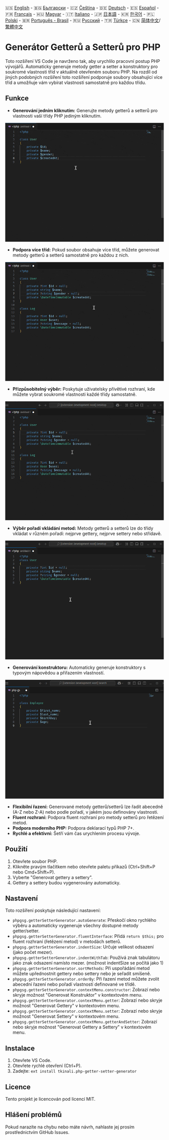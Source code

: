 🇺🇸 [English](./README.md) - 🇧🇬 [Български](./README_BG.md) - 🇨🇿 [Čeština](./README_CS.md) - 🇩🇪 [Deutsch](./README_DE.md) - 🇪🇸 [Español](./README_ES.md) - 🇫🇷 [Français](./README_FR.md) - 🇭🇺 [Magyar](./README_HU.md) - 🇮🇹 [Italiano](./README_IT.md) - 🇯🇵 [日本語](./README_JA.md) - 🇰🇷 [한국어](./README_KO.md) - 🇵🇱 [Polski](./README_PL.md) - 🇧🇷 [Português - Brasil](./README_PT-BR.md) - 🇷🇺 [Русский](./README_RU.md) - 🇹🇷 [Türkçe](./README_TR.md) - 🇨🇳 [简体中文](./README_ZH-CN.md)/[繁體中文](./README_ZH-TW.md)

# Generátor Getterů a Setterů pro PHP

Toto rozšíření VS Code je navrženo tak, aby urychlilo pracovní postup PHP vývojářů. Automaticky generuje metody getter a setter a konstruktory pro soukromé vlastnosti tříd v aktuálně otevřeném souboru PHP. Na rozdíl od jiných podobných rozšíření toto rozšíření podporuje soubory obsahující více tříd a umožňuje vám vybírat vlastnosti samostatně pro každou třídu.

## Funkce

- **Generování jedním kliknutím:** Generujte metody getterů a setterů pro vlastnosti vaší třídy PHP jediným kliknutím.

![Generování jedním kliknutím](images/one-click.gif "Generování jedním kliknutím")

- **Podpora více tříd:** Pokud soubor obsahuje více tříd, můžete generovat metody getterů a setterů samostatně pro každou z nich.

![Podpora více tříd](images/multi-class.gif "Podpora více tříd")

- **Přizpůsobitelný výběr:** Poskytuje uživatelsky přívětivé rozhraní, kde můžete vybrat soukromé vlastnosti každé třídy samostatně.

![Přizpůsobitelný výběr](images/property-select.gif "Přizpůsobitelný výběr")

- **Výběr pořadí vkládání metod:** Metody getterů a setterů lze do třídy vkládat v různém pořadí: nejprve gettery, nejprve settery nebo střídavě.

![Výběr pořadí vkládání metod](images/flexible-sort.gif "Výběr pořadí vkládání metod")

- **Generování konstruktoru:** Automaticky generuje konstruktory s typovým nápovědou a přiřazením vlastností.

![Generování konstruktoru](images/constructor.gif "Generování konstruktoru")

- **Flexibilní řazení:** Generované metody getterů/setterů lze řadit abecedně (A-Z nebo Z-A) nebo podle pořadí, v jakém jsou definovány vlastnosti.
- **Fluent rozhraní:** Podpora fluent rozhraní pro metody setterů pro řetězení metod.
- **Podpora moderního PHP:** Podpora deklarací typů PHP 7+.
- **Rychlé a efektivní:** Šetří vám čas urychlením procesu vývoje.

## Použití

1. Otevřete soubor PHP.
2. Klikněte pravým tlačítkem nebo otevřete paletu příkazů (Ctrl+Shift+P nebo Cmd+Shift+P).
3. Vyberte "Generovat gettery a settery".
4. Gettery a settery budou vygenerovány automaticky.

## Nastavení

Toto rozšíření poskytuje následující nastavení:

- `phpgsg.getterSetterGenerator.autoGenerate`: Přeskočí okno rychlého výběru a automaticky vygeneruje všechny dostupné metody getter/setter.
- `phpgsg.getterSetterGenerator.fluentInterface`: Přidá `return $this;` pro fluent rozhraní (řetězení metod) v metodách setterů.
- `phpgsg.getterSetterGenerator.indentSize`: Určuje velikost odsazení (jako počet mezer).
- `phpgsg.getterSetterGenerator.indentWithTab`: Používá znak tabulátoru jako znak odsazení namísto mezer. (možnost indentSize se počítá jako 1)
- `phpgsg.getterSetterGenerator.sortMethods`: Při uspořádání metod můžete upřednostnit gettery nebo settery nebo je seřadit smíšeně.
- `phpgsg.getterSetterGenerator.orderBy`: Při řazení metod můžete zvolit abecední řazení nebo pořadí vlastností definované ve třídě.
- `phpgsg.getterSetterGenerator.contextMenu.constructor`: Zobrazí nebo skryje možnost "Generovat Konstruktor" v kontextovém menu.
- `phpgsg.getterSetterGenerator.contextMenu.getter`: Zobrazí nebo skryje možnost "Generovat Gettery" v kontextovém menu.
- `phpgsg.getterSetterGenerator.contextMenu.setter`: Zobrazí nebo skryje možnost "Generovat Settery" v kontextovém menu.
- `phpgsg.getterSetterGenerator.contextMenu.getterAndSetter`: Zobrazí nebo skryje možnost "Generovat Gettery a Settery" v kontextovém menu.

## Instalace

1. Otevřete VS Code.
2. Otevřete rychlé otevření (Ctrl+P).
3. Zadejte: `ext install tkinali.php-getter-setter-generator`

## Licence

Tento projekt je licencován pod licencí MIT.

## Hlášení problémů

Pokud narazíte na chybu nebo máte návrh, nahlaste jej prosím prostřednictvím GitHub Issues.